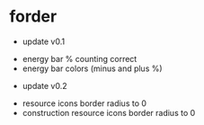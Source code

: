 # forder

* update v0.1
- energy bar % counting correct
- energy bar colors (minus and plus %)
* update v0.2
- resource icons border radius to 0
- construction resource icons border radius  to 0